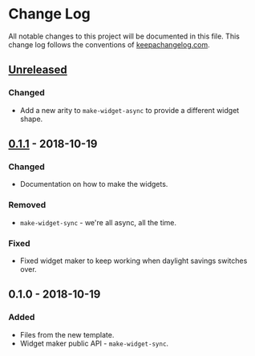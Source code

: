 # Change Log
All notable changes to this project will be documented in this file. This change log follows the conventions of [keepachangelog.com](http://keepachangelog.com/).

## [Unreleased]
### Changed
- Add a new arity to `make-widget-async` to provide a different widget shape.

## [0.1.1] - 2018-10-19
### Changed
- Documentation on how to make the widgets.

### Removed
- `make-widget-sync` - we're all async, all the time.

### Fixed
- Fixed widget maker to keep working when daylight savings switches over.

## 0.1.0 - 2018-10-19
### Added
- Files from the new template.
- Widget maker public API - `make-widget-sync`.

[Unreleased]: https://github.com/your-name/watch-and-tar/compare/0.1.1...HEAD
[0.1.1]: https://github.com/your-name/watch-and-tar/compare/0.1.0...0.1.1
